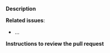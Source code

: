 **Description**

<!-- Description of PR -->

**Related issues**:
- ...

**Instructions to review the pull request**

<!--
- Make a GitHub Access token here https://github.com/settings/tokens
  - Make sure you copy it when it appears on screen, because you can't see it again. You can reset it, though.
- export GITHUB_TOKEN as an environment variable with the token above
- install Node >= 14
-

    ```
    cd $(mktemp -d --tmpdir cffbot-XXXXXX)
    git clone https://github.com/cffbots/filtering .
    git checkout <this-branch>
    npm install
    node query.mjs
    ```
-->

<!--
Review online.
-->
